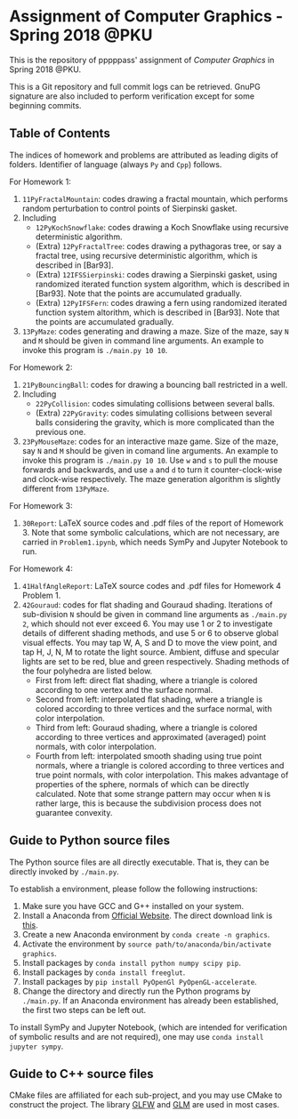 # Assignment of Computer Graphics - Spring 2018 @PKU

This is the repository of pppppass' assignment of *Computer Graphics* in Spring 2018 @PKU.

This is a Git repository and full commit logs can be retrieved. GnuPG signature are also included to perform verification except for some beginning commits.

## Table of Contents

The indices of homework and problems are attributed as leading digits of folders. Identifier of language (always `Py` and `Cpp`) follows.

For Homework 1:
1. `11PyFractalMountain`: codes drawing a fractal mountain, which performs random perturbation to control points of Sierpinski gasket.
2. Including
    - `12PyKochSnowflake`: codes drawing a Koch Snowflake using recursive deterministic algorithm.
    - (Extra) `12PyFractalTree`: codes drawing a pythagoras tree, or say a fractal tree, using recursive deterministic algorithm, which is described in [Bar93].
    - (Extra) `12IFSSierpinski`: codes drawing a Sierpinski gasket, using randomized iterated function system algorithm, which is described in [Bar93]. Note that the points are accumulated gradually.
    - (Extra) `12PyIFSFern`: codes drawing a fern using randomized iterated function system altorithm, which is described in [Bar93]. Note that the points are accumulated gradually.
3. `13PyMaze`: codes generating and drawing a maze. Size of the maze, say `N` and `M` should be given in command line arguments. An example to invoke this program is `./main.py 10 10`.

For Homework 2:
1. `21PyBouncingBall`: codes for drawing a bouncing ball restricted in a well.
2. Including
    - `22PyCollision`: codes simulating collisions between several balls.
    - (Extra) `22PyGravity`: codes simulating collisions between several balls considering the gravity, which is more complicated than the previous one.
3. `23PyMouseMaze`: codes for an interactive maze game. Size of the maze, say `N` and `M` should be given in comand line arguments. An example to invoke this program is `./main.py 10 10`. Use `w` and `s` to pull the mouse forwards and backwards, and use `a` and `d` to turn it counter-clock-wise and clock-wise respectively. The maze generation algorithm is slightly different from `13PyMaze`.

For Homework 3:
1. `30Report`: LaTeX source codes and .pdf files of the report of Homework 3. Note that some symbolic calculations, which are not necessary, are carried in `Problem1.ipynb`, which needs SymPy and Jupyter Notebook to run.

For Homework 4:
1. `41HalfAngleReport`: LaTeX source codes and .pdf files for Homework 4 Problem 1.
2. `42Gouraud`: codes for flat shading and Gouraud shading. Iterations of sub-division `N` should be given in command line arguments as `./main.py 2`, which should not ever exceed 6. You may use 1 or 2 to investigate details of different shading methods, and use 5 or 6 to observe global visual effects. You may tap W, A, S and D to move the view point, and tap H, J, N, M to rotate the light source. Ambient, diffuse and specular lights are set to be red, blue and green respectively. Shading methods of the four polyhedra are listed below.
    - First from left: direct flat shading, where a triangle is colored according to one vertex and the surface normal.
    - Second from left: interpolated flat shading, where a triangle is colored according to three vertices and the surface normal, with color interpolation.
    - Third from left: Gouraud shading, where a triangle is colored according to three vertices and approximated (averaged) point normals, with color interpolation.
    - Fourth from left: interpolated smooth shading using true point normals, where a triangle is colored according to three vertices and true point normals, with color interpolation. This makes advantage of properties of the sphere, normals of which can be directly calculated.
Note that some strange pattern may occur when `N` is rather large, this is because the subdivision process does not guarantee convexity.

## Guide to Python source files

The Python source files are all directly executable. That is, they can be directly invoked by `./main.py`.

To establish a environment, please follow the following instructions:
1. Make sure you have GCC and G++ installed on your system.
2. Install a Anaconda from [Official Website](https://www.anaconda.com/download/). The direct download link is [this](https://repo.continuum.io/archive/Anaconda3-5.1.0-Linux-x86_64.sh).
3. Create a new Anaconda environment by `conda create -n graphics`.
4. Activate the environment by `source path/to/anaconda/bin/activate graphics`.
5. Install packages by `conda install python numpy scipy pip`.
6. Install packages by `conda install freeglut`.
7. Install packages by `pip install PyOpenGl PyOpenGL-accelerate`.
8. Change the directory and directly run the Python programs by `./main.py`.
If an Anaconda environment has already been established, the first two steps can be left out.

To install SymPy and Jupyter Notebook, (which are intended for verification of symbolic results and are not required), one may use `conda install jupyter sympy`.

## Guide to C++ source files

CMake files are affiliated for each sub-project, and you may use CMake to construct the project. The library [GLFW](http://www.glfw.org/) and [GLM]() are used in most cases.
